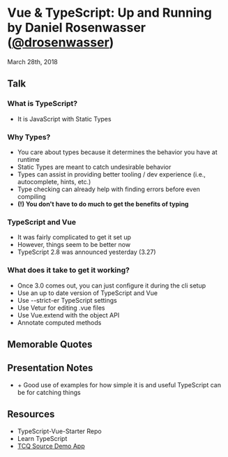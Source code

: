 # Vue & TypeScript: Up and Running by Daniel Rosenwasser ([@drosenwasser](https://twitter.com/drosenwasser))

March 28th, 2018

## Talk

### What is TypeScript?

*   It is JavaScript with Static Types

### Why Types?

*   You care about types because it determines the behavior you have at runtime
*   Static Types are meant to catch undesirable behavior
*   Types can assist in providing better tooling / dev experience (i.e., autocomplete, hints, etc.)
*   Type checking can already help with finding errors before even compiling
*   **(!) You don't have to do much to get the benefits of typing**

### TypeScript and Vue

*   It was fairly complicated to get it set up
*   However, things seem to be better now
*   TypeScript 2.8 was announced yesterday (3.27)

### What does it take to get it working?

*   Once 3.0 comes out, you can just configure it during the cli setup
*   Use an up to date version of TypeScript and Vue
*   Use --strict-er TypeScript settings
*   Use Vetur for editing .vue files
*   Use Vue.extend with the object API
*   Annotate computed methods

## Memorable Quotes

>

## Presentation Notes

*   \+ Good use of examples for how simple it is and useful TypeScript can be for catching things

## Resources

*   TypeScript-Vue-Starter Repo
*   Learn TypeScript
*   [TCQ Source Demo App](https://www.github.com/bterlson/tcq)
